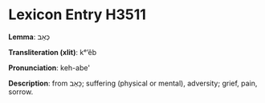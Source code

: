 # Lexicon Entry H3511

**Lemma**: כְּאֵב

**Transliteration (xlit)**: kᵉʼêb

**Pronunciation**: keh-abe'

**Description**:
from כָּאַב; suffering (physical or mental), adversity; grief, pain, sorrow.
